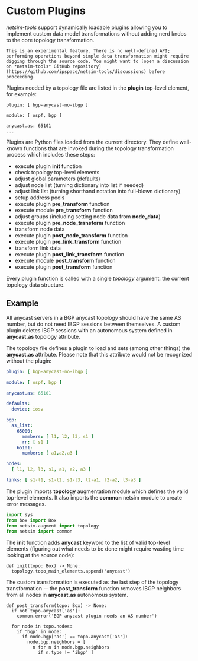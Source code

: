 # Custom Plugins

*netsim-tools* support dynamically loadable plugins allowing you to implement custom data model transformations without adding nerd knobs to the core topology transformation.

```{warning}
This is an experimental feature. There is no well-defined API; performing operations beyond simple data transformation might require digging through the source code. You might want to [open a discussion on *‌netsim-tools* GitHub repository](https://github.com/ipspace/netsim-tools/discussions) before proceeding.
```

Plugins needed by a topology file are listed in the **plugin** top-level element, for example:

```
plugin: [ bgp-anycast-no-ibgp ]

module: [ ospf, bgp ]

anycast.as: 65101
...
```

Plugins are Python files loaded from the current directory. They define well-known functions that are invoked during the topology transformation process which includes these steps:

* execute plugin **init** function
* check topology top-level elements
* adjust global parameters (defaults)
* adjust node list (turning dictionary into list if needed)
* adjust link list (turning shorthand notation into full-blown dictionary)
* setup address pools
* execute plugin **pre_transform** function
* execute module **pre_transform** function
* adjust groups (including setting node data from **node_data**)
* execute plugin **pre_node_transform** function
* transform node data
* execute plugin **post_node_transform** function
* execute plugin **pre_link_transform** function
* transform link data
* execute plugin **post_link_transform** function
* execute module **post_transform** function
* execute plugin **post_transform** function

Every plugin function is called with a single *topology* argument: the current topology data structure.

## Example

All anycast servers in a BGP anycast topology should have the same AS number, but do not need IBGP sessions between themselves. A custom plugin deletes IBGP sessions with an autonomous system defined in **anycast.as** topology attribute.

The topology file defines a plugin to load and sets (among other things) the **anycast.as** attribute. Please note that this attribute would not be recognized without the plugin:

```yaml
plugin: [ bgp-anycast-no-ibgp ]

module: [ ospf, bgp ]

anycast.as: 65101

defaults:
  device: iosv

bgp:
  as_list:
    65000:
      members: [ l1, l2, l3, s1 ]
      rr: [ s1 ]
    65101:
      members: [ a1,a2,a3 ]

nodes: 
  [ l1, l2, l3, s1, a1, a2, a3 ]

links: [ s1-l1, s1-l2, s1-l3, l2-a1, l2-a2, l3-a3 ]
```

The plugin imports **topology** augmentation module which defines the valid top-level elements. It also imports the **common** netsim module to create error messages.

```python
import sys
from box import Box
from netsim.augment import topology
from netsim import common
```

The **init** function adds **anycast** keyword to the list of valid top-level elements (figuring out what needs to be done might require wasting time looking at the source code):

```
def init(topo: Box) -> None:
  topology.topo_main_elements.append('anycast')
```

The custom transformation is executed as the last step of the topology transformation -- the **post_transform** function removes IBGP neighbors from all nodes in **anycast.as** autonomous system.

```
def post_transform(topo: Box) -> None:
  if not topo.anycast['as']:
    common.error('BGP anycast plugin needs an AS number')

  for node in topo.nodes:
    if 'bgp' in node:
      if node.bgp['as'] == topo.anycast['as']:
        node.bgp.neighbors = [ 
          n for n in node.bgp.neighbors 
            if n.type != 'ibgp' ]
```

